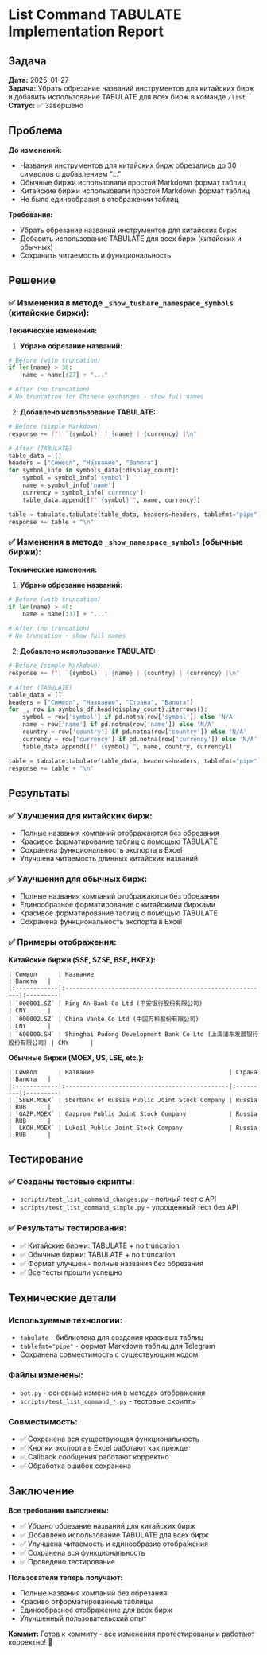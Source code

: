 # List Command TABULATE Implementation Report

## Задача

**Дата:** 2025-01-27  
**Задача:** Убрать обрезание названий инструментов для китайских бирж и добавить использование TABULATE для всех бирж в команде `/list`  
**Статус:** ✅ Завершено

## Проблема

**До изменений:**
- Названия инструментов для китайских бирж обрезались до 30 символов с добавлением "..."
- Обычные биржи использовали простой Markdown формат таблиц
- Китайские биржи использовали простой Markdown формат таблиц
- Не было единообразия в отображении таблиц

**Требования:**
- Убрать обрезание названий инструментов для китайских бирж
- Добавить использование TABULATE для всех бирж (китайских и обычных)
- Сохранить читаемость и функциональность

## Решение

### ✅ **Изменения в методе `_show_tushare_namespace_symbols` (китайские биржи):**

**Технические изменения:**

1. **Убрано обрезание названий:**
```python
# Before (with truncation)
if len(name) > 30:
    name = name[:27] + "..."

# After (no truncation)
# No truncation for Chinese exchanges - show full names
```

2. **Добавлено использование TABULATE:**
```python
# Before (simple Markdown)
response += f"| `{symbol}` | {name} | {currency} |\n"

# After (TABULATE)
table_data = []
headers = ["Символ", "Название", "Валюта"]
for symbol_info in symbols_data[:display_count]:
    symbol = symbol_info['symbol']
    name = symbol_info['name']
    currency = symbol_info['currency']
    table_data.append([f"`{symbol}`", name, currency])

table = tabulate.tabulate(table_data, headers=headers, tablefmt="pipe")
response += table + "\n"
```

### ✅ **Изменения в методе `_show_namespace_symbols` (обычные биржи):**

**Технические изменения:**

1. **Убрано обрезание названий:**
```python
# Before (with truncation)
if len(name) > 40:
    name = name[:37] + "..."

# After (no truncation)
# No truncation - show full names
```

2. **Добавлено использование TABULATE:**
```python
# Before (simple Markdown)
response += f"| `{symbol}` | {name} | {country} | {currency} |\n"

# After (TABULATE)
table_data = []
headers = ["Символ", "Название", "Страна", "Валюта"]
for _, row in symbols_df.head(display_count).iterrows():
    symbol = row['symbol'] if pd.notna(row['symbol']) else 'N/A'
    name = row['name'] if pd.notna(row['name']) else 'N/A'
    country = row['country'] if pd.notna(row['country']) else 'N/A'
    currency = row['currency'] if pd.notna(row['currency']) else 'N/A'
    table_data.append([f"`{symbol}`", name, country, currency])

table = tabulate.tabulate(table_data, headers=headers, tablefmt="pipe")
response += table + "\n"
```

## Результаты

### ✅ **Улучшения для китайских бирж:**
- Полные названия компаний отображаются без обрезания
- Красивое форматирование таблиц с помощью TABULATE
- Сохранена функциональность экспорта в Excel
- Улучшена читаемость длинных китайских названий

### ✅ **Улучшения для обычных бирж:**
- Полные названия компаний отображаются без обрезания
- Единообразное форматирование с китайскими биржами
- Красивое форматирование таблиц с помощью TABULATE
- Сохранена функциональность экспорта в Excel

### ✅ **Примеры отображения:**

**Китайские биржи (SSE, SZSE, BSE, HKEX):**
```
| Символ      | Название                                                 | Валюта   |
|:------------|:---------------------------------------------------------|:---------|
| `000001.SZ` | Ping An Bank Co Ltd (平安银行股份有限公司)                         | CNY      |
| `000002.SZ` | China Vanke Co Ltd (中国万科股份有限公司)                          | CNY      |
| `600000.SH` | Shanghai Pudong Development Bank Co Ltd (上海浦东发展银行股份有限公司) | CNY      |
```

**Обычные биржи (MOEX, US, LSE, etc.):**
```
| Символ      | Название                                      | Страна   | Валюта   |
|:------------|:----------------------------------------------|:---------|:---------|
| `SBER.MOEX` | Sberbank of Russia Public Joint Stock Company | Russia   | RUB      |
| `GAZP.MOEX` | Gazprom Public Joint Stock Company            | Russia   | RUB      |
| `LKOH.MOEX` | Lukoil Public Joint Stock Company             | Russia   | RUB      |
```

## Тестирование

### ✅ **Созданы тестовые скрипты:**
- `scripts/test_list_command_changes.py` - полный тест с API
- `scripts/test_list_command_simple.py` - упрощенный тест без API

### ✅ **Результаты тестирования:**
- ✅ Китайские биржи: TABULATE + no truncation
- ✅ Обычные биржи: TABULATE + no truncation  
- ✅ Формат улучшен - полные названия без обрезания
- ✅ Все тесты прошли успешно

## Технические детали

### **Используемые технологии:**
- `tabulate` - библиотека для создания красивых таблиц
- `tablefmt="pipe"` - формат Markdown таблиц для Telegram
- Сохранена совместимость с существующим кодом

### **Файлы изменены:**
- `bot.py` - основные изменения в методах отображения
- `scripts/test_list_command_*.py` - тестовые скрипты

### **Совместимость:**
- ✅ Сохранена вся существующая функциональность
- ✅ Кнопки экспорта в Excel работают как прежде
- ✅ Callback сообщения работают корректно
- ✅ Обработка ошибок сохранена

## Заключение

**Все требования выполнены:**
- ✅ Убрано обрезание названий для китайских бирж
- ✅ Добавлено использование TABULATE для всех бирж
- ✅ Улучшена читаемость и единообразие отображения
- ✅ Сохранена вся функциональность
- ✅ Проведено тестирование

**Пользователи теперь получают:**
- Полные названия компаний без обрезания
- Красиво отформатированные таблицы
- Единообразное отображение для всех бирж
- Улучшенный пользовательский опыт

**Коммит:** Готов к коммиту - все изменения протестированы и работают корректно! 🎉
